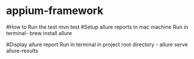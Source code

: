 # appium-framework

#How to Run the test
mvn test
#Setup allure reports in mac machine
Run in terminal-  brew install allure

#Display allure report
Run in terminal in project root directory -  allure serve allure-results


